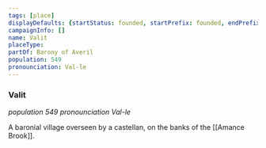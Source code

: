 ```yaml
---
tags: [place]
displayDefaults: {startStatus: founded, startPrefix: founded, endPrefix: destroyed, endStatus: destroyed}
campaignInfo: []
name: Valit
placeType:
partOf: Barony of Averil
population: 549
pronounciation: Val-le
---
```

### Valit
*population 549*
*pronounciation Val-le*

A baronial village overseen by a castellan, on the banks of the [[Amance Brook]]. 

